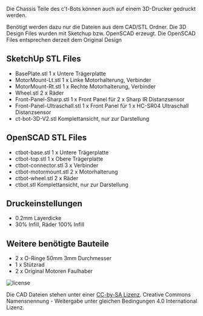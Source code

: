 Die Chassis Teile des c't-Bots können auch auf einem 3D-Drucker gedruckt werden.

Benötigt werden dazu nur die Dateien aus dem CAD/STL Ordner. Die 3D Design Files wurden mit Sketchup bzw. OpenSCAD erzeugt. Die OpenSCAD Files entsprechen derzeit dem Original Design


## SketchUp STL Files

* BasePlate.stl 1 x Untere Trägerplatte
* MotorMount-Lt.stl 1 x Linke Motorhalterung, Verbinder
* MotorMount-Rt.stl 1 x Rechte Motorhalterung, Verbinder
* Wheel.stl 2 x Räder
* Front-Panel-Sharp.stl 1 x Front Panel für 2 x Sharp IR Distanzsensor
* Front-Panel-Ultraschall.stl 1 x Front Panel für 1 x HC-SR04 Ultraschall Distanzsensor
* ct-bot-3D-V2.stl Komplettansicht, nur zur Darstellung

## OpenSCAD STL Files

* ctbot-base.stl 1 x Untere Trägerplatte
* ctbot-top.stl 1 x Obere Trägerplatte
* ctbot-connector.stl 3 x Verbinder
* ctbot-motormount.stl 2 x Motorhalterung
* ctbot-wheel.stl 2 x Räder
* ctbot.stl Komplettansicht, nur zur Darstellung

## Druckeinstellungen

* 0.2mm Layerdicke
* 30% Infill, Räder 100% Infill

## Weitere benötigte Bauteile

* 2 x O-Ringe 50mm 3mm Durchmesser
* 1 x Stützrad
* 2 x Original Motoren Faulhaber

![license](https://i.creativecommons.org/l/by-sa/4.0/88x31.png)

Die CAD Dateien stehen unter einer [CC-by-SA Lizenz](http://creativecommons.org/licenses/by-sa/4.0/). Creative Commons Namensnennung - Weitergabe unter gleichen Bedingungen 4.0 International Lizenz</a>.
